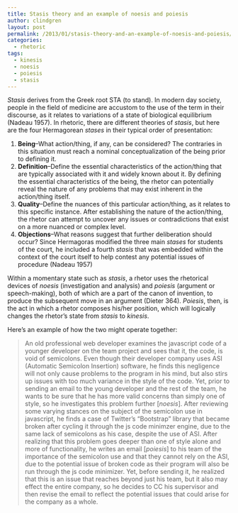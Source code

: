 ```yaml
---
title: Stasis theory and an example of noesis and poiesis
author: clindgren
layout: post
permalink: /2013/01/stasis-theory-and-an-example-of-noesis-and-poiesis/
categories:
  - rhetoric
tags:
  - kinesis
  - noesis
  - poiesis
  - stasis
---
```

*Stasis* derives from the Greek root STA (to stand). In modern day society, people in the field of medicine are accustom to the use of the term in their discourse, as it relates to variations of a state of biological equilibrium (Nadeau 1957). In rhetoric, there are different theories of *stasis*, but here are the four Hermagorean *stases* in their typical order of presentation:

1. **Being**–What action/thing, if any, can be considered? The contraries in this situation must reach a nominal conceptualization of the being prior to defining it.  
2. **Definition**–Define the essential characteristics of the action/thing that are typically associated with it and widely known about it. By defining the essential characteristics of the being, the rhetor can potentially reveal the nature of any problems that may exist inherent in the action/thing itself.  
3. **Quality**–Define the nuances of this particular action/thing, as it relates to this specific instance. After establishing the nature of the action/thing, the rhetor can attempt to uncover any issues or contradictions that exist on a more nuanced or complex level.  
4. **Objections**–What reasons suggest that further deliberation should occur? Since Hermagoras modified the three main *stases* for students of the court, he included a fourth *stasis* that was embedded within the context of the court itself to help contest any potential issues of procedure (Nadeau 1957) 

Within a momentary state such as *stasis*, a rhetor uses the rhetorical devices of *noesis* (investigation and analysis) and *poiesis* (argument or speech-making), both of which are a part of the canon of invention, to produce the subsequent move in an argument (Dieter 364). *Poiesis*, then, is the act in which a rhetor composes his/her position, which will logically changes the rhetor’s state from *stasis* to *kinesis*.

Here’s an example of how the two might operate together:

> An old professional web developer examines the javascript code of a younger developer on the team project and sees that it, the code, is void of semicolons. Even though their developer company uses ASI (Automatic Semicolon Insertion) software, he finds this negligence will not only cause problems to the program in his mind, but also stirs up issues with too much variance in the style of the code. Yet, prior to sending an email to the young developer and the rest of the team, he wants to be sure that he has more valid concerns than simply one of style, so he investigates this problem further [*noesis*]. After reviewing some varying stances on the subject of the semicolon use in javascript, he finds a case of Twitter’s “Bootstrap” library that became broken after cycling it through the js code minimzer engine, due to the same lack of semicolons as his case, despite the use of ASI. After realizing that this problem goes deeper than one of style alone and more of functionality, he writes an email [*poiesis*] to his team of the importance of the semicolon use and that they cannot rely on the ASI, due to the potential issue of broken code as their program will also be run through the js code minimizer. Yet, before sending it, he realized that this is an issue that reaches beyond just his team, but it also may effect the entire company, so he decides to CC his supervisor and then revise the email to reflect the potential issues that could arise for the company as a whole.
